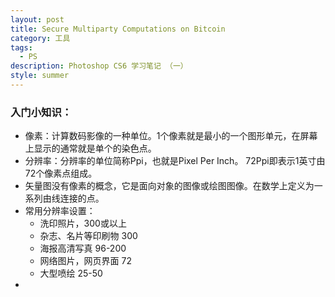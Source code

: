 ```yaml
---
layout: post
title: Secure Multiparty Computations on Bitcoin
category: 工具
tags:
  - PS
description: Photoshop CS6 学习笔记 （一）
style: summer
---
```


### 入门小知识：
+ 像素：计算数码影像的一种单位。1个像素就是最小的一个图形单元，在屏幕上显示的通常就是单个的染色点。
+ 分辨率：分辨率的单位简称Ppi，也就是Pixel Per Inch。 72Ppi即表示1英寸由72个像素点组成。
+ 矢量图没有像素的概念，它是面向对象的图像或绘图图像。在数学上定义为一系列由线连接的点。
+ 常用分辨率设置：
	+ 洗印照片，300或以上
	+ 杂志、名片等印刷物 300
	+ 海报高清写真 96-200
	+ 网络图片，网页界面 72
	+ 大型喷绘 25-50
+ 